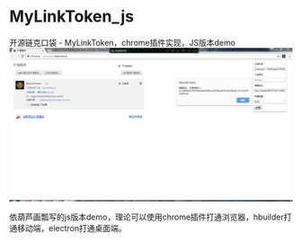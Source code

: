 # MyLinkToken_js
开源链克口袋 - MyLinkToken，chrome插件实现，JS版本demo
![image](chrome.png)

依葫芦画瓢写的js版本demo，理论可以使用chrome插件打通浏览器，hbuilder打通移动端，electron打通桌面端。
